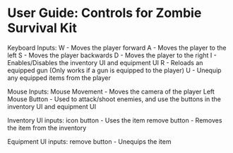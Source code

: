 # User Guide: Controls for Zombie Survival Kit

Keyboard Inputs:
	W 			- Moves the player forward
	A 			- Moves the player to the left
	S 			- Moves the player backwards
	D 			- Moves the player to the right
	I 			- Enables/Disables the inventory UI and equipment UI
	R 			- Reloads an equipped gun (Only works if a gun is equipped to the player)
	U 			- Unequip any equipped items from the player

Mouse Inputs:
	Mouse Movement		- Moves the camera of the player
	Left Mouse Button	- Used to attack/shoot enemies, and use the buttons in the inventory UI and equipment UI

Inventory UI inputs:
	icon button		- Uses the item
	remove button		- Removes the item from the inventory

Equipment UI inputs:
	remove button		- Unequips the item